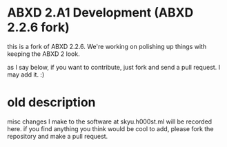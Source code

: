 # ABXD 2.A1 Development (ABXD 2.2.6 fork)
this is a fork of ABXD 2.2.6. We're working on polishing up things with keeping the ABXD 2 look.

as I say below, if you want to contribute, just fork and send a pull request. I may add it. :)
# old description
misc changes I make to the software at skyu.h000st.ml will be recorded here. if you find anything you think would be cool to add, please fork the repository and make a pull request.
